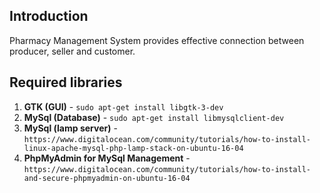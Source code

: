 ## Introduction
Pharmacy Management System provides effective connection between producer, seller and customer.

## Required libraries
1. **GTK (GUI)** - `sudo apt-get install libgtk-3-dev`
1. **MySql (Database)** - `sudo apt-get install libmysqlclient-dev`
1. **MySql (lamp server)** - `https://www.digitalocean.com/community/tutorials/how-to-install-linux-apache-mysql-php-lamp-stack-on-ubuntu-16-04`
1. **PhpMyAdmin for MySql Management** - `https://www.digitalocean.com/community/tutorials/how-to-install-and-secure-phpmyadmin-on-ubuntu-16-04`
